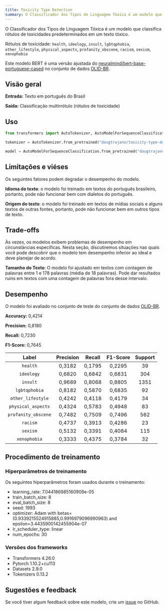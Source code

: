 ```yaml
---
title: Toxicity Type Detection
summary: O Classificador dos Tipos de Linguagem Tóxica é um modelo que classifica rótulos de toxicidades predeterminados em um texto tóxico.
---
```


O Classificador dos Tipos de Linguagem Tóxica é um modelo que classifica rótulos de toxicidades predeterminados em um texto tóxico.

Rótulos de toxicidade: `health`, `ideology`, `insult`, `lgbtqphobia`, `other_lifestyle`, `physical_aspects`, `profanity_obscene`, `racism`, `sexism`, `xenophobia`

Este modelo BERT é uma versão ajustada do [neuralmind/bert-base-portuguese-cased](https://huggingface.co/neuralmind/bert-base-portuguese-cased) no conjunto de dados [OLID-BR](https://huggingface.co/datasets/dougtrajano/olid-br).

## Visão geral

**Entrada:** Texto em português do Brasil

**Saída:** Classificação multirrótulo (rótulos de toxicidade)

## Uso

```python
from transformers import AutoTokenizer, AutoModelForSequenceClassification

tokenizer = AutoTokenizer.from_pretrained("dougtrajano/toxicity-type-detection")

model = AutoModelForSequenceClassification.from_pretrained("dougtrajano/toxicity-type-detection")
```

## Limitações e viéses

Os seguintes fatores podem degradar o desempenho do modelo.

**Idioma do texto**: o modelo foi treinado em textos do português brasileiro, portanto, pode não funcionar bem com dialetos do português.

**Origem do texto**: o modelo foi treinado em textos de mídias sociais e alguns textos de outras fontes, portanto, pode não funcionar bem em outros tipos de texto.

## Trade-offs

Às vezes, os modelos exibem problemas de desempenho em circunstâncias específicas. Nesta seção, discutiremos situações nas quais você pode descobrir que o modelo tem desempenho inferior ao ideal e deve planejar de acordo.

**Tamanho do Texto**: O modelo foi ajustado em textos com contagem de palavras entre 1 e 178 palavras (média de 18 palavras). Pode dar resultados ruins em textos com uma contagem de palavras fora desse intervalo.

## Desempenho

O modelo foi avaliado no conjunto de teste do conjunto de dados [OLID-BR](https://dougtrajano.github.io/olid-br/).

**Accuracy:** 0,4214

**Precision:** 0,8180

**Recall:** 0,7230

**F1-Score:** 0,7645

| Label | Precision | Recall | F1-Score | Support |
| :---: | :-------: | :----: | :------: | :-----: |
| `health` | 0,3182 | 0,1795 | 0,2295 | 39 |
| `ideology` | 0,6820 | 0,6842 | 0,6831 | 304 |
| `insult` | 0,9689 | 0,8068 | 0,8805 | 1351 |
| `lgbtqphobia` | 0,8182 | 0,5870 | 0,6835 | 92 |
| `other_lifestyle` | 0,4242 | 0,4118 | 0,4179 | 34 |
| `physical_aspects` | 0,4324 | 0,5783 | 0,4948 | 83 |
| `profanity_obscene` | 0,7482 | 0,7509 | 0,7496 | 562 |
| `racism` | 0,4737 | 0,3913 | 0,4286 | 23 |
| `sexism` | 0,5132 | 0,3391 | 0,4084 | 115 |
| `xenophobia` | 0,3333 | 0,4375 | 0,3784 | 32 |

## Procedimento de treinamento

### Hiperparâmetros de treinamento

Os seguintes hiperparâmetros foram usados durante o treinamento:

- learning_rate: 7.044186985160909e-05
- train_batch_size: 8
- eval_batch_size: 8
- seed: 1993
- optimizer: Adam with betas=(0.9339215524915885,0.9916979096990963) and epsilon=3.4435900142455904e-07
- lr_scheduler_type: linear
- num_epochs: 30

### Versões dos frameworks

- Transformers 4.26.0
- Pytorch 1.10.2+cu113
- Datasets 2.9.0
- Tokenizers 0.13.2

## Sugestões e feedback

Se você tiver algum feedback sobre este modelo, crie um [issue](https://github.com/DougTrajano/ToChiquinho/issues/new) no GitHub.
